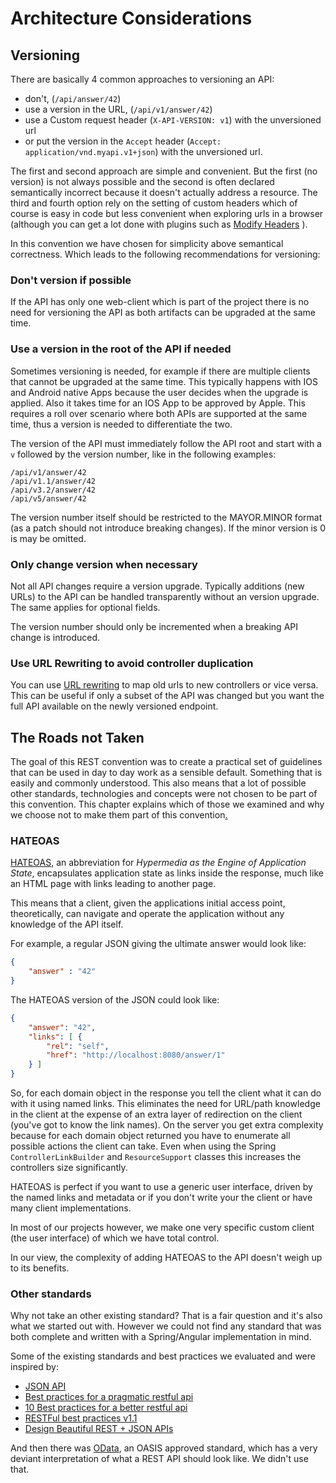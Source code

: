 # Architecture Considerations

## Versioning

There are basically 4 common approaches to versioning an API: 
* don't, (`/api/answer/42`)
* use a version in the URL, (`/api/v1/answer/42`) 
* use a Custom request header (`X-API-VERSION: v1`) with the unversioned url
* or put the version in the `Accept` header (`Accept: application/vnd.myapi.v1+json`) with the unversioned url.

The first and second approach are simple and convenient. 
But the first (no version) is not always possible and the second is often declared semantically incorrect because it doesn't actually address a resource.
The third and fourth option rely on the setting of custom headers which of course is easy in code but less convenient when exploring urls in a browser (although you can get a lot done with plugins such as [Modify Headers](https://addons.mozilla.org/en-US/firefox/addon/modify-headers/) ).

In this convention we have chosen for simplicity above semantical correctness. Which leads to the following recommendations for versioning:

### Don't version if possible

If the API has only one web-client which is part of the project there is no need for versioning the API as both artifacts can be upgraded at the same time.

### Use a version in the root of the API if needed

Sometimes versioning is needed, for example if there are multiple clients that cannot be upgraded at the same time. 
This typically happens with IOS and Android native Apps because the user decides when the upgrade is applied. 
Also it takes time for an IOS App to be approved by Apple. 
This requires a roll over scenario where both APIs are supported at the same time, thus a version is needed to differentiate the two.  

The version of the API must immediately follow the API root and start with a `v` followed by the version number, like in the following examples:
```
/api/v1/answer/42
/api/v1.1/answer/42
/api/v3.2/answer/42
/api/v5/answer/42
```
The version number itself should be restricted to the MAYOR.MINOR format (as a patch should not introduce breaking changes).
If the minor version is 0 is may be omitted. 

### Only change version when necessary

Not all API changes require a version upgrade. 
Typically additions (new URLs) to the API can be handled transparently without an version upgrade.
The same applies for optional fields.

The version number should only be incremented when a breaking API change is introduced.

### Use URL Rewriting to avoid controller duplication

You can use [URL rewriting](https://github.com/paultuckey/urlrewritefilter) to map old urls to new controllers or vice versa. 
This can be useful if only a subset of the API was changed but you want the full API available on the newly versioned endpoint.

## The Roads not Taken

The goal of this REST convention was to create a practical set of guidelines that can be used in day to day work as a sensible default. 
Something that is easily and commonly understood.
This also means that a lot of possible other standards, technologies and concepts were not chosen to be part of this convention.
This chapter explains which of those we examined and why we choose not to make them part of this convention[.](https://www.youtube.com/watch?v=tg7XSGNKySg)

### HATEOAS

[HATEOAS](https://en.wikipedia.org/wiki/HATEOAS), an abbreviation for *Hypermedia as the Engine of Application State*, encapsulates application state as links inside the response, much like an HTML page with links leading to another page.

This means that a client, given the applications initial access point, theoretically, can navigate and operate the application without any knowledge of the API itself.

For example, a regular JSON giving the ultimate answer would look like:

```json
{ 
    "answer" : "42"
}
```

The HATEOAS version of the JSON could look like:

```json
{
    "answer": "42",
    "links": [ {
        "rel": "self",
        "href": "http://localhost:8080/answer/1"
    } ]
}
```

So, for each domain object in the response you tell the client what it can do with it using named links. 
This eliminates the need for URL/path knowledge in the client at the expense of an extra layer of redirection on the client (you've got to know the link names).
On the server you get extra complexity because for each domain object returned you have to enumerate all possible actions the client can take.
Even when using the Spring `ControllerLinkBuilder` and `ResourceSupport` classes this increases the controllers size significantly.
 
HATEOAS is perfect if you want to use a generic user interface, driven by the named links and metadata or if you don't write your the client or have many client implementations.

In most of our projects however, we make one very specific custom client (the user interface) of which we have total control.

In our view, the complexity of adding HATEOAS to the API doesn't weigh up to its benefits. 

### Other standards

Why not take an other existing standard? That is a fair question and it's also what we started out with. 
However we could not find any standard that was both complete and written with a Spring/Angular implementation in mind.

Some of the existing standards and best practices we evaluated and were inspired by: 

* [JSON API](http://jsonapi.org/format/)
* [Best practices for a pragmatic restful api](http://www.vinaysahni.com/best-practices-for-a-pragmatic-restful-api) 
* [10 Best practices for a better restful api](http://blog.mwaysolutions.com/2014/06/05/10-best-practices-for-better-restful-api/)
* [RESTFul best practices v1.1](http://www.restapitutorial.com/media/RESTful_Best_Practices-v1_1.pdf)
* [Design Beautiful REST + JSON APIs](http://www.slideshare.net/stormpath/rest-jsonapis)

And then there was [OData](http://www.odata.org/), an OASIS approved standard, which has a very deviant interpretation of what a REST API should look like. We didn't use that.  
